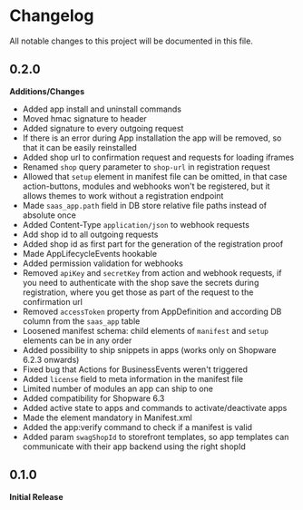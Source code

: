 # Changelog
All notable changes to this project will be documented in this file.

## 0.2.0

**Additions/Changes**
- Added app install and uninstall commands
- Moved hmac signature to header 
- Added signature to every outgoing request
- If there is an error during App installation the app will be removed, so that it can be easily reinstalled
- Added shop url to confirmation request and requests for loading iframes
- Renamed `shop` query parameter to `shop-url` in registration request
- Allowed that `setup` element in manifest file can be omitted, in that case action-buttons, modules and webhooks won't be registered, but it allows themes to work without a registration endpoint
- Made `saas_app.path` field in DB store relative file paths instead of absolute once
- Added Content-Type `application/json` to webhook requests
- Add shop id to all outgoing requests
- Added shop id as first part for the generation of the registration proof
- Made AppLifecycleEvents hookable
- Added permission validation for webhooks
- Removed `apiKey` and `secretKey` from action and webhook requests, if you need to authenticate with the shop save the secrets during registration, where you get those as part of the request to the confirmation url
- Removed `accessToken` property from AppDefinition and according DB column from the `saas_app` table
- Loosened manifest schema: child elements of `manifest` and `setup` elements can be in any order
- Added possibility to ship snippets in apps (works only on Shopware 6.2.3 onwards)
- Fixed bug that Actions for BusinessEvents weren't triggered
- Added `license` field to meta information in the manifest file
- Limited number of modules an app can ship to one
- Added compatibility for Shopware 6.3
- Added active state to apps and commands to activate/deactivate apps
- Made the <license> element mandatory in Manifest.xml
- Added the app:verify command to check if a manifest is valid
- Added param `swagShopId` to storefront templates, so app templates can communicate with their app backend using the right shopId

## 0.1.0

**Initial Release**
